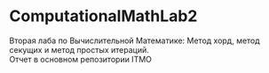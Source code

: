 # ComputationalMathLab2
Вторая лаба по Вычислительной Математике: Метод хорд, метод секущих и метод простых итераций.  
Отчет в основном репозитории ITMO
